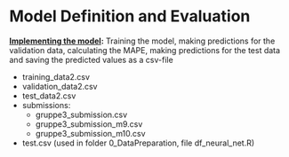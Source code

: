 # Model Definition and Evaluation

**[Implementing the model](model_10.Rmd):** Training the model, making predictions for the validation data, calculating the MAPE, making predictions for the test data and saving the predicted values as a csv-file
- training_data2.csv
- validation_data2.csv
- test_data2.csv
- submissions:
  - gruppe3_submission.csv
  - gruppe3_submission_m9.csv
  - gruppe3_submission_m10.csv
- test.csv (used in folder 0_DataPreparation, file df_neural_net.R)
